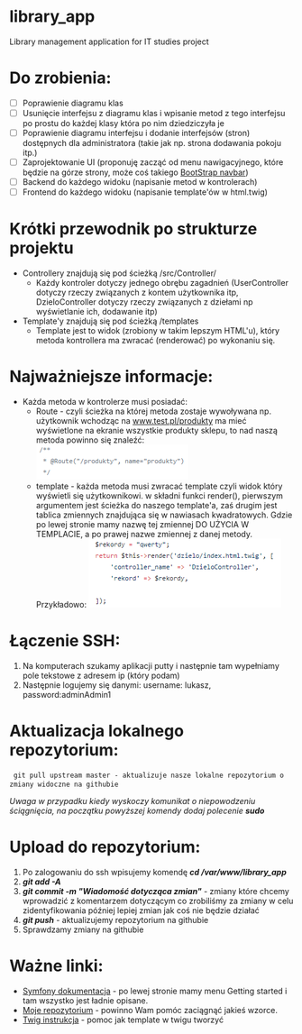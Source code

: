 # library_app
Library management application for IT studies project
# Do zrobienia:
  - [ ] Poprawienie diagramu klas
  - [ ] Usunięcie interfejsu z diagramu klas i wpisanie metod z tego interfejsu po prostu do każdej klasy która po nim dziedziczyła je
  - [ ] Poprawienie diagramu interfejsu i dodanie interfejsów (stron) dostępnych dla administratora (takie jak np. strona dodawania pokoju itp.)
  - [ ] Zaprojektowanie UI (proponuję zacząć od menu nawigacyjnego, które będzie na górze strony, może coś takiego [BootStrap navbar](https://www.tutorialrepublic.com/codelab.php?topic=bootstrap&file=navbar-color-schemes))
  - [ ] Backend do każdego widoku (napisanie metod w kontrolerach)
  - [ ] Frontend do każdego widoku (napisanie template'ów w html.twig)
# Krótki przewodnik po strukturze projektu
- Controllery znajdują się pod ścieżką /src/Controller/ 
  - Każdy kontroler dotyczy jednego obrębu zagadnień (UserController dotyczy rzeczy związanych z kontem użytkownika itp, DzieloController   dotyczy rzeczy związanych z dziełami np wyświetlanie ich, dodawanie itp)
- Template'y znajdują się pod ścieżką /templates
  - Template jest to widok (zrobiony w takim lepszym HTML'u), który metoda kontrollera ma zwracać (renderować) po wykonaniu się. 
  
# Najważniejsze informacje:
- Każda metoda w kontrolerze musi posiadać:
  - Route - czyli ścieżka na której metoda zostaje wywoływana np. użytkownik wchodząc na www.test.pl/produkty ma mieć wyświetlone na ekranie wszystkie produkty sklepu, to nad naszą metoda powinno się znaleźć: ![Route](https://github.com/trcz/library_app/blob/master/route.PNG)
  - template - każda metoda musi zwracać template czyli widok który wyświetli się użytkownikowi. w składni funkci render(), pierwszym argumentem jest ścieżka do naszego template'a, zaś drugim jest tablica zmiennych znajdująca się w nawiasach kwadratowych. Gdzie po lewej stronie mamy nazwę tej zmiennej DO UŻYCIA W TEMPLACIE, a po prawej nazwe zmiennej z danej metody. Przykładowo: ![Template](https://github.com/trcz/library_app/blob/master/template.PNG)
  
 # Łączenie SSH:
  1. Na komputerach szukamy aplikacji putty i następnie tam wypełniamy pole tekstowe z adresem ip (który podam)
  2. Następnie logujemy się danymi: username: lukasz, password:adminAdmin1
  
# Aktualizacja lokalnego repozytorium:
     git pull upstream master - aktualizuje nasze lokalne repozytorium o zmiany widoczne na githubie
  _Uwaga w przypadku kiedy wyskoczy komunikat o niepowodzeniu ściągnięcia, na początku powyższej komendy dodaj polecenie **sudo**_ 
# Upload do repozytorium:
  1. Po zalogowaniu do ssh wpisujemy komendę _**cd /var/www/library_app**_
  2. _**git add -A**_
  3. _**git commit -m "Wiadomość dotycząca zmian"**_ - zmiany które chcemy wprowadzić z komentarzem dotyczącym co zrobiliśmy za zmiany w celu zidentyfikowania później lepiej zmian jak coś nie będzie działać
  4. _**git push**_ - aktualizujemy repozytorium na githubie
  5. Sprawdzamy zmiany na githubie
  
 # Ważne linki:
   - [Symfony dokumentacja](https://symfony.com/doc/current/index.html#gsc.tab=0) - po lewej stronie mamy menu Getting started i tam wszystko jest ładnie opisane.
   - [Moje repozytorium](https://github.com/YaggiDev/Symfony-4-Online-Store) - powinno Wam pomóc zaciągnąć jakieś wzorce.
   - [Twig instrukcja](https://twig.symfony.com/doc/2.x/templates.html) - pomoc jak template w twigu tworzyć
